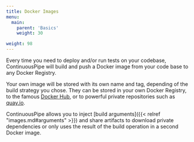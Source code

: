 ```yaml
---
title: Docker Images
menu:
  main:
    parent: 'Basics'
    weight: 30

weight: 98
---
```


Every time you need to deploy and/or run tests on your codebase, ContinuousPipe will build and push a Docker image from your code base to any Docker Registry.

Your own image will be stored with its own name and tag, depending of the build strategy you chose. They can be stored in your own Docker Registry, to the famous [Docker Hub](https://hub.docker.com/), or to powerful private repositories such as [quay.io](https://quay.io/).

ContinuousPipe allows you to inject [build arguments]({{< relref "images.md#arguments" >}}) and share artifacts to download private dependencies or only uses the result of the build operation in a second Docker image.
